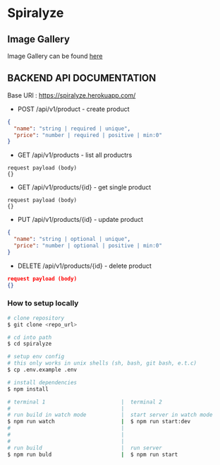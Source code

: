 # Spiralyze

## Image Gallery

Image Gallery can be found [here](https://spiralyze.herokuapp.com/)

## BACKEND API DOCUMENTATION

Base URl : https://spiralyze.herokuapp.com/

- POST /api/v1/product - create product

```json
{
  "name": "string | required | unique",
  "price": "number | required | positive | min:0"
}
```

- GET /api/v1/products - list all productrs

```
request payload (body)
{}
```

- GET /api/v1/products/{id} - get single product

```
request payload (body)
{}
```

- PUT /api/v1/products/{id} - update product

```json
{
  "name": "string | optional | unique",
  "price": "number | optional | positive | min:0"
}
```

- DELETE /api/v1/products/{id} - delete product

```json
request payload (body)
{}
```

### How to setup locally

```sh
# clone repository
$ git clone <repo_url>

# cd into path
$ cd spiralyze

# setup env config
# this only works in unix shells (sh, bash, git bash, e.t.c)
$ cp .env.example .env

# install dependencies
$ npm install

# terminal 1                        |  terminal 2
#                                   |
# run build in watch mode           |  start server in watch mode
$ npm run watch                     |  $ npm run start:dev
#                                   |
#                                   |
#                                   |
# run build                         |  run server
$ npm run buld                      |  $ npm run start
```

